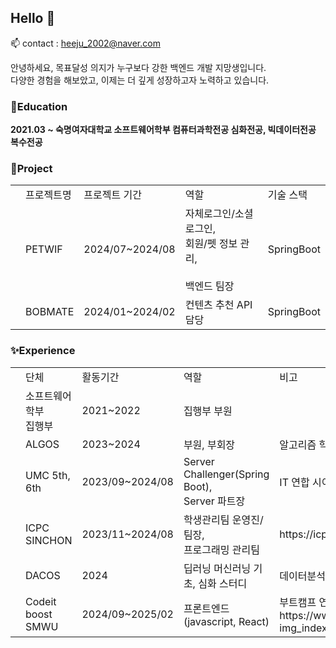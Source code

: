 ## Hello 👋
<!--
**hwnooy/hwnooy** is a ✨ _special_ ✨ repository because its `README.md` (this file) appears on your GitHub profile.

Here are some ideas to get you started:

- 🔭 I’m currently working on ...
- 🌱 I’m currently learning ...
- 👯 I’m looking to collaborate on ...
- 🤔 I’m looking for help with ...
- 💬 Ask me about ...
- 📫 How to reach me: ...
- 😄 Pronouns: ...
- ⚡ Fun fact: ...
-->
📫 contact : heeju_2002@naver.com

안녕하세요, 목표달성 의지가 누구보다 강한 백엔드 개발 지망생입니다. <br>
다양한 경험을 해보았고, 이제는 더 깊게 성장하고자 노력하고 있습니다. <br>

### 🌱Education
**2021.03 ~ 숙명여자대학교 소프트웨어학부 컴퓨터과학전공 심화전공, 빅데이터전공 복수전공** <br>

### 🔭Project
<table>
  <th>
    <td>프로젝트명</td>
    <td>프로젝트 기간</td>
    <td>역할</td>
    <td>기술 스택</td>
  </th>

  <tr>
    <td></td>
    <td>PETWIF</td>
    <td>2024/07~2024/08</td>
    <td>자체로그인/소셜로그인, <br>회원/펫 정보 관리,</br> <br> 백엔드 팀장</br></td>
    <td>SpringBoot</td>
  </tr>

  <tr>
    <td></td>
    <td>BOBMATE</td>
    <td>2024/01~2024/02</td>
    <td>컨텐츠 추천 API 담당</td>
    <td>SpringBoot</td>
  </tr>
  
</table>


### ✨Experience
<table>
<th>
  <td>단체</td>
  <td>활동기간</td>
  <td>역할</td>
  <td>비고</td>
</th>
  <tr>
    <td></td>
    <td width=60>소프트웨어학부 <br>집행부</br></td>
    <td>2021~2022</td>
    <td>집행부 부원</td>
    <td></td>
  </tr>

  <tr>
    <td></td>
    <td>ALGOS</td>
    <td>2023~2024</td>
    <td>부원, 부회장</td>
    <td>알고리즘 학회</td>
    
  </tr>

  <tr>
    <td></td>
    <td>UMC 5th, 6th</td>
    <td>2023/09~2024/08</td>
    <td>Server Challenger(Spring Boot), <br> Server 파트장</td>
    <td>IT 연합 시이드 프로젝트 동아리</td>
  </tr>

  <tr>
    <td></td>
    <td>ICPC SINCHON</td>
    <td>2023/11~2024/08</td>
    <td>학생관리팀 운영진/팀장, <br>프로그래밍 관리팀</td>
    <td>https://icpc-sinchon.io/halloffame</td>
  </tr>

  <tr>
    <td></td>
    <td>DACOS</td>
    <td>2024</td>
    <td>딥러닝 머신러닝 기초, 심화 스터디</td>
    <td>데이터분석학회</td>
  </tr>

  <tr>
    <td></td>
    <td>Codeit boost SMWU</td>
    <td>2024/09~2025/02</td>
    <td>프론트엔드 (javascript, React) </td>
    <td>부트캠프 연합동아리, https://www.instagram.com/p/C29GELmLUrj/?img_index=1 </td>
  </tr>

<!--
  <tr>
    <td></td>
    <td>2024 Winter MadCamp</td>
    <td>2024/12/26~2025/01/26</td>
    <td></td>
  </tr>
  -->
</table>

<!--
### ⚡Tech
주로 SpringBoot에 집중해서 공부하고 프로젝트를 진행했습니다. 
MySQL
(추후 추가예정)
-->

